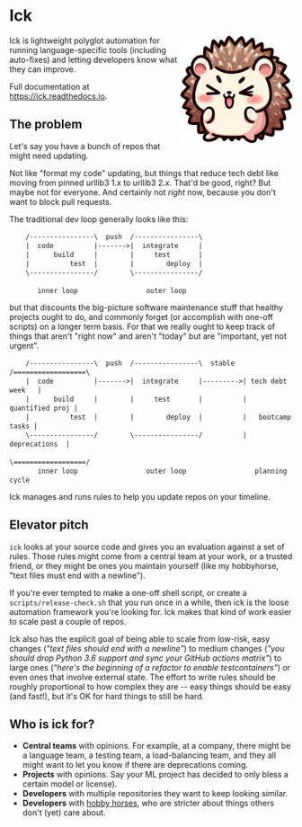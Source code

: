 # Ick

<img align="right" src="https://raw.githubusercontent.com/advice-animal/ick/main/_static/ick.png" width="200" height="191">

Ick is lightweight polyglot automation for running language-specific
tools (including auto-fixes) and letting developers know what they can improve.

Full documentation at https://ick.readthedocs.io.

## The problem

Let's say you have a bunch of repos that might need updating.

Not like "format my code" updating, but things that reduce tech debt like
moving from pinned urllib3 1.x to urllib3 2.x.  That'd be good, right?  But
maybe not for everyone.  And certainly not *right* now, because you don't want
to block pull requests.

The traditional dev loop generally looks like this:

```
    /----------------\  push  /----------------\
    |  code          |------->|  integrate     |
    |      build     |        |     test       |
    |          test  |        |        deploy  |
    \----------------/        \----------------/

       inner loop                 outer loop
```

but that discounts the big-picture software maintenance stuff that healthy
projects ought to do, and commonly forget (or accomplish with one-off scripts)
on a longer term basis.  For that we really ought to keep track of things
that aren't "right now" and aren't "today" but are "important, yet not urgent".

```
    /----------------\  push  /----------------\  stable  /==================\
    |  code          |------->|  integrate     |--------->| tech debt week   |
    |      build     |        |     test       |          |  quantified proj |
    |          test  |        |        deploy  |          |   bootcamp tasks |
    \----------------/        \----------------/          |    deprecations  |
                                                          \==================/
       inner loop                 outer loop                 planning cycle
```

Ick manages and runs rules to help you update repos on your timeline.


## Elevator pitch

`ick` looks at your source code and gives you an evaluation against a set of
rules.  Those rules might come from a central team at your work, or a trusted
friend, or they might be ones you maintain yourself (like my hobbyhorse, "text
files must end with a newline").

If you're ever tempted to make a one-off shell script, or create a
`scripts/release-check.sh` that you run once in a while, then ick is the loose
automation framework you're looking for. Ick makes that kind of work easier to
scale past a couple of repos.

Ick also has the explicit goal of being able to scale from low-risk, easy
changes (*"text files should end with a newline"*) to medium changes (*"you
should drop Python 3.6 support and sync your GitHub actions matrix"*) to large
ones (*"here's the beginning of a refactor to enable testcontainers"*) or even
ones that involve external state.  The effort to write rules should be roughly
proportional to how complex they are -- easy things should be easy (and fast!),
but it's OK for hard things to still be hard.


## Who is ick for?

* **Central teams** with opinions. For example, at a company, there might be a
  language team, a testing team, a load-balancing team, and they all might
  want to let you know if there are deprecations coming.
* **Projects** with opinions. Say your ML project has decided to only bless a
  certain model or license).
* **Developers** with multiple repositories they want to keep looking similar.
* **Developers** with [hobby horses](https://wiki.c2.com/?HobbyHorse), who are
  stricter about things others don't (yet) care about.




<!--

## Don't Reinvent the Wheel

This is going to sound a little like a "what we are not" section, but in short,
the goal is to be able to compose existing tools to produce a greater whole.

* This isn't designed to run in your IDE.
* This isn't designed for every rule to mutate every file every time.
* This isn't designed for a multi-gigabyte repo.
* This isn't designed to run on a Pi 1.

It *is* designed to automate the kind of things that people either put in shell
scripts, or don't write because the one-off effort of making a shell script
doesn't seem rewarding, and provide a way for language-agnostic discovery.

## More Details

Each rule runs in parallel.  Best case, this means you get to use all youre
cores and get a fully passing score.  We all want that.  But if your code has
some fixes that we think you'd want, then subsequent rules get re-run.

I know what you're thinking, *CS Student*, "but isn't that `O(n**2)`?"  Yes,
but with just a tiny bit of optimism (things aren't always going to change)
it's much more like `k * O(n)`.


**In More Detail**




really out of date could probably use starting over from modern templates.

You *could* chain together a bunch of shell scripts to modernize things using
appropriate tools.  But if this is the sort of thing you do at scale and want
to distribute recommendations that people can adopt as they have time, you need
automation.


Its primary job is to let you *move towards a goal over time* and make it
*trivially easy to write fixes with good tests*.  You can adopt ick without
your entire team having to commit to it, and you can walk away if it doesn't do
what you want.


*The Elevator Pitch*

When you set up your project, you probably use the latest recommendations when
doing so.  For example, using the latest version of a pre-commit hook, the
latest version of GH `actions/upload`, and a `ruff` config you copy-pasted from
somewhere.

We (as developers) pin these so that a single commit of *our* project should
pass or fail consistently, and we have the choice of when to update.  But what
provides the advice that those recommendations have changed, to get us to
update?

``ick`` is all about still leaving choice in the hands of repo owners, while also
being able to subscribe to the advice of people with good opinions -- whether
that's a central team at your job, or you personally trying to keep a dozen open
source repos in sync.  We want things to converge... eventually.

It also has the explicit goal of being able to scale from low-risk, easy changes
(*"text files should end with a newline"*) to medium changes (*"you should drop
python 3.6 support and sync your github actions matrix"*) to large ones (*"here's
the beginning of a refactor to enable testcontainers"*) or even ones that
involve external state.  The effort to write the advice should be roughly
proportional to how complex it is -- easy things should be easy (and fast!), but
it's ok for hard things to still be hard.

## Where can it run?

* Developers can run it directly
* You could send out sourcegraph-style batch changes
* Managers can see the results if you store the reports in a db
* TODO: Someone could make a bot that creates PRs and/or Issues

The one place it's not intended to run is CI on every commit.  There are
existing tools that satisfy that space (for example, `pre-commit` and `ruff`
directly).


## Multi-project support

Some repositories contain multiple projects, for example a Java project and a
Python client and Go CLI.  `Ick` lets you (well, the central-team "you")
customize the markers that indicate a project root, separate from the repo
root.


## Low-config parallel linting

`Ick` is optimistic that recommendations won't conflict.  Unless you configure
otherwise, it's assumed that the only input a hook needs is the file
it's being asked to check.  While this is true for simple operations like code
formatters, maybe a recommendation is to move something from one file to
another, and that invalidates another recommendation if applied first.

`Ick` runs them both, determines which is ordered first, applies that, and
invalidates (re-runs) the recommendation job where a result was based on a
now-stale input.

TODO: Benchmarks after more real-world use -- as long as formatting comes last,
we shouldn't have a ton of re-runs.


## Multi-language recommendation jobs

One way this is like (and based on) `pre-commit` is that you can run anything
from a shell oneliner up to a full docker image, and several things in between
(such as a Python project with dependencies that builds a venv when changed).

-->
